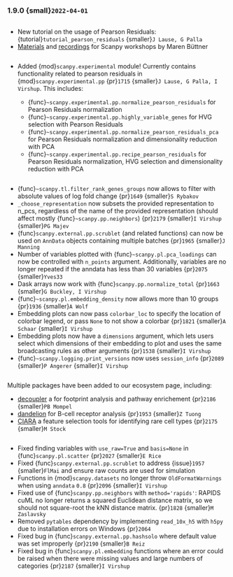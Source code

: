 ### 1.9.0 {small}`2022-04-01`

```{rubric} Tutorials
```

- New tutorial on the usage of Pearson Residuals: {tutorial}`tutorial_pearson_residuals` {smaller}`J Lause, G Palla`
- [Materials](https://github.com/scverse/scanpy-tutorials/tree/master/scanpy_workshop) and [recordings](https://www.youtube.com/playlist?list=PL4rcQcNPLZxWQQH7LlRBMkAo5NWuHX1e3) for Scanpy workshops by Maren Büttner

```{rubric} Experimental module
```

- Added {mod}`scanpy.experimental` module! Currently contains functionality related to pearson residuals in {mod}`scanpy.experimental.pp` {pr}`1715` {smaller}`J Lause, G Palla, I Virshup`. This includes:

  - {func}`~scanpy.experimental.pp.normalize_pearson_residuals` for Pearson Residuals normalization
  - {func}`~scanpy.experimental.pp.highly_variable_genes` for HVG selection with Pearson Residuals
  - {func}`~scanpy.experimental.pp.normalize_pearson_residuals_pca` for Pearson Residuals normalization and dimensionality reduction with PCA
  - {func}`~scanpy.experimental.pp.recipe_pearson_residuals` for Pearson Residuals normalization, HVG selection and dimensionality reduction with PCA

```{rubric} Features
```

- {func}`~scanpy.tl.filter_rank_genes_groups` now allows to filter with absolute values of log fold change {pr}`1649` {smaller}`S Rybakov`
- `_choose_representation` now subsets the provided representation to n_pcs, regardless of the name of the provided representation (should affect mostly {func}`~scanpy.pp.neighbors`)  {pr}`2179`  {smaller}`I Virshup` {smaller}`PG Majev`
- {func}`scanpy.external.pp.scrublet` (and related functions) can now be used on `AnnData` objects containing multiple batches {pr}`1965` {smaller}`J Manning`
- Number of variables plotted with {func}`~scanpy.pl.pca_loadings` can now be controlled with `n_points` argument. Additionally, variables are no longer repeated if the anndata has less than 30 variables {pr}`2075` {smaller}`Yves33`
- Dask arrays now work with {func}`scanpy.pp.normalize_total` {pr}`1663` {smaller}`G Buckley, I Virshup`
- {func}`~scanpy.pl.embedding_density` now allows more than 10 groups {pr}`1936` {smaller}`A Wolf`
- Embedding plots can now pass `colorbar_loc` to specify the location of colorbar legend, or pass `None` to not show a colorbar {pr}`1821` {smaller}`A Schaar` {smaller}`I Virshup`
- Embedding plots now have a `dimensions` argument, which lets users select which dimensions of their embedding to plot and uses the same broadcasting rules as other arguments {pr}`1538` {smaller}`I Virshup`
- {func}`~scanpy.logging.print_versions` now uses `session_info` {pr}`2089` {smaller}`P Angerer` {smaller}`I Virshup`

```{rubric} Ecosystem
```

Multiple packages have been added to our ecosystem page, including:

- [decoupler](https://github.com/saezlab/decoupler-py) a for footprint analysis and pathway enrichement {pr}`2186` {smaller}`PB Mompel`
- [dandelion](https://github.com/zktuong/dandelion) for B-cell receptor analysis {pr}`1953` {smaller}`Z Tuong`
- [CIARA](https://github.com/ScialdoneLab/CIARA_python) a feature selection tools for identifying rare cell types {pr}`2175` {smaller}`M Stock`

```{rubric} Bug fixes
```

- Fixed finding variables with `use_raw=True` and `basis=None` in {func}`scanpy.pl.scatter` {pr}`2027` {smaller}`E Rice`
- Fixed {func}`scanpy.external.pp.scrublet` to address {issue}`1957` {smaller}`FlMai` and ensure raw counts are used for simulation
- Functions in {mod}`scanpy.datasets` no longer throw `OldFormatWarnings` when using `anndata` `0.8` {pr}`2096` {smaller}`I Virshup`
- Fixed use of {func}`scanpy.pp.neighbors` with `method='rapids'`: RAPIDS cuML no longer returns a squared Euclidean distance matrix, so we should not square-root the kNN distance matrix. {pr}`1828` {smaller}`M Zaslavsky`
- Removed `pytables` dependency by implementing `read_10x_h5` with `h5py` due to installation errors on Windows {pr}`2064`
- Fixed bug in {func}`scanpy.external.pp.hashsolo` where default value was set improperly {pr}`2190` {smaller}`B Reiz`
- Fixed bug in {func}`scanpy.pl.embedding` functions where an error could be raised when there were missing values and large numbers of categories {pr}`2187` {smaller}`I Virshup`
